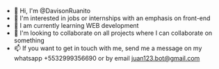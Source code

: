 - 👋 Hi, I'm @DavisonRuanito
- 👀 I'm interested in jobs or internships with an emphasis on front-end
- 🌱 I am currently learning WEB development
- 💞️ I'm looking to collaborate on all projects where I can collaborate on something
- 📫 If you want to get in touch with me, send me a message on my whatsapp +5532999356690 or by email juan123.bot@gmail.com

<!---
KripToN12/KripToN12 is a ✨ special ✨ repository because its `README.md` (this file) appears on your GitHub profile.
You can click the Preview link to take a look at your changes.
--->
